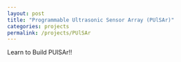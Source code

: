```yaml
---
layout: post
title: "Programmable Ultrasonic Sensor Array (PUlSAr)"
categories: projects
permalink: /projects/PUlSAr
---
```

Learn to Build PUlSAr!!
